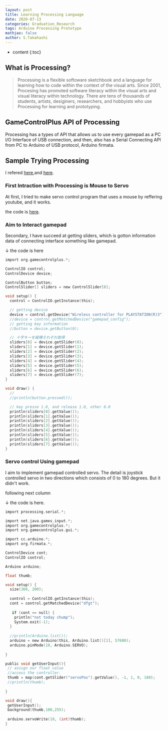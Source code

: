 ```yaml
---
layout: post
title: Learning Processing Language
date: 2020-07-13
categories: Graduation_Research
tags: Arduino Processing Prototype
mathjax: false
author: S.Takahashi
---
```


* content
{:toc}

## What is Processing?
> Processing is a flexible softoware sketchbook and a language for learning how to code within the context of the visual arts. Since 2001, Procesing has promoted software literacy within the visual arts and visual literacy within technology. There are tens of thousands of students, artists, desiginers, researchers, and hobbyists who use Processing for learning and prototyping.

## GameControlPlus API of Processing
Processing has a types of API that allows us to use every gamepad as a PC I/O Interface of USB connection, and then, also has a Serial Connecting API from PC to Arduino of USB protocol, Arduino firmata.

## Sample Trying Processing
I refered [here](https://www.makeuseof.com/tag/arduino-robot-game-controller/),and [here](https://www.youtube.com/watch?v=MUM8_4mWxng).
### First Intraction with Processing is Mouse to Servo
At first, I tried to make servo control program that uses a mouse by reffering youtube, and it works.

the code is [here](https://www.makeuseof.com/tag/arduino-robot-game-controller/).

### Aim to Interact gamepad
Secondary, I have succeed at getting sliders, which is gotton information data of connecting interface something like gamepad.


↓ the code is here
```c
import org.gamecontrolplus.*;

ControlIO control;
ControlDevice device;

ControlButton button;
ControlSlider[] sliders = new ControlSlider[8];

void setup() {
  control = ControlIO.getInstance(this);

  // getting device
  device = control.getDevice("Wireless controller for PLAYSTATION(R)3");
  //device = control.getMatchedDevice("gamepad_config");
  // getting key information
  //button = device.getButton(0);

  // 十字キーを縦横それぞれ取得
  sliders[0] = device.getSlider(0);
  sliders[1] = device.getSlider(1);
  sliders[2] = device.getSlider(2);
  sliders[3] = device.getSlider(3);
  sliders[4] = device.getSlider(4);
  sliders[5] = device.getSlider(5);
  sliders[6] = device.getSlider(6);
  sliders[7] = device.getSlider(7);
}

void draw() {
  //
  //println(button.pressed());

  // key presse 1.0, and release 1.0, other 0.0
  println(sliders[0].getValue());
  println(sliders[1].getValue());
  println(sliders[2].getValue());
  println(sliders[3].getValue());
  println(sliders[4].getValue());
  println(sliders[5].getValue());
  println(sliders[6].getValue());
  println(sliders[7].getValue());
}
```

### Servo control Using gamepad
I aim to implement gamepad controlled servo.
The detail is joystick controlled servo in two directions which consists of 0 to 180 degrees.
But it didn't work.

following next column

↓ the code is here.

```c
import processing.serial.*;

import net.java.games.input.*;
import org.gamecontrolplus.*;
import org.gamecontrolplus.gui.*;

import cc.arduino.*;
import org.firmata.*;

ControlDevice cont;
ControlIO control;

Arduino arduino;

float thumb;

void setup() {
  size(360, 200);
  
  control = ControlIO.getInstance(this);
  cont = control.getMatchedDevice("dfgt");
  
   if (cont == null) {
    println("not today chump");
    System.exit(-1);
  }
  
  //println(Arduino.list());
  arduino = new Arduino(this, Arduino.list()[1], 57600);
  arduino.pinMode(10, Arduino.SERVO);
  
}

public void getUserInput(){
 // assign our float value 
 //access the controller.
 thumb = map(cont.getSlider("servoPos").getValue(), -1, 1, 0, 180);
 //println(thumb);
 
}

void draw(){
 getUserInput();
 background(thumb,100,255);
 
 arduino.servoWrite(10, (int)thumb);
}
```